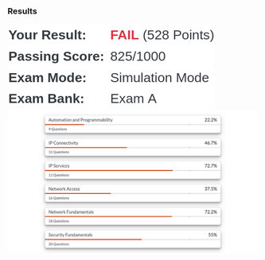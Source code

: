 ### Results
![](attachments/cc10b13f943f67b95381cdf57c302d1b.png)
![](attachments/376dc73ee32b23076f23487fb907a2de.png)